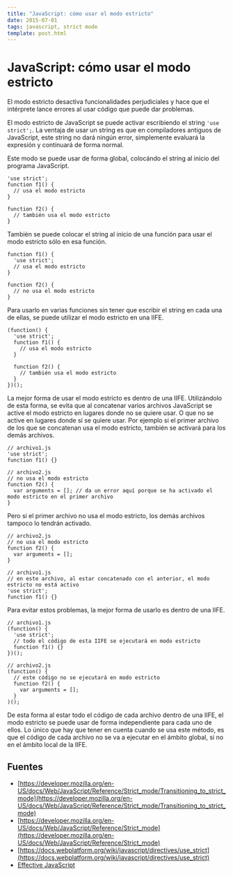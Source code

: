 ```yaml
---
title: "JavaScript: cómo usar el modo estricto"
date: 2015-07-01
tags: javascript, strict mode
template: post.html
---
```


# JavaScript: cómo usar el modo estricto

El modo estricto desactiva funcionalidades perjudiciales y hace que el intérprete lance errores al usar código que puede dar problemas.

El modo estricto de JavaScript se puede activar escribiendo el string `'use strict';`. La ventaja de usar un string es que en compiladores antiguos de JavaScript, este string no dará ningún error, simplemente evaluará la expresión y continuará de forma normal.

Este modo se puede usar de forma global, colocándo el string al inicio del programa JavaScript.

    'use strict';
    function f1() {
      // usa el modo estricto
    }

    function f2() {
      // también usa el modo estricto
    }

También se puede colocar el string al inicio de una función para usar el modo estricto sólo en esa función.
    
    function f1() {
      'use strict';
      // usa el modo estricto
    }

    function f2() {
      // no usa el modo estricto
    }

Para usarlo en varias funciones sin tener que escribir el string en cada una de ellas, se puede utilizar el modo estricto en una IIFE.

    (function() {
      'use strict';
      function f1() {
        // usa el modo estricto
      }

      function f2() {
        // también usa el modo estricto
      }
    })();

La mejor forma de usar el modo estricto es dentro de una IIFE. Utilizándolo de esta forma, se evita que al concatenar varios archivos JavaScript se active el modo estricto en lugares donde no se quiere usar. O que no se active en lugares donde sí se quiere usar. Por ejemplo si el primer archivo de los que se concatenan usa el modo estricto, también se activará para los demás archivos.

    // archivo1.js
    'use strict';
    function f1() {}

    // archivo2.js
    // no usa el modo estricto
    function f2() {
      var arguments = []; // da un error aquí porque se ha activado el modo estricto en el primer archivo
    }

Pero si el primer archivo no usa el modo estricto, los demás archivos tampoco lo tendrán activado.

    // archivo2.js
    // no usa el modo estricto
    function f2() {
      var arguments = [];
    }

    // archivo1.js
    // en este archivo, al estar concatenado con el anterior, el modo estricto no está activo
    'use strict';
    function f1() {}

Para evitar estos problemas, la mejor forma de usarlo es dentro de una IIFE.

    // archivo1.js
    (function() {
      'use strict';
      // todo el código de esta IIFE se ejecutará en modo estricto
      function f1() {}
    })();

    // archivo2.js
    (function() {
      // este código no se ejecutará en modo estricto
      function f2() {
        var arguments = [];
      }
    )();

De esta forma al estar todo el código de cada archivo dentro de una IIFE, el modo estricto se puede usar de forma independiente para cada uno de ellos. Lo único que hay que tener en cuenta cuando se usa este método, es que el código de cada archivo no se va a ejecutar en el ámbito global, si no en el ámbito local de la IIFE.

## Fuentes

* [https://developer.mozilla.org/en-US/docs/Web/JavaScript/Reference/Strict_mode/Transitioning_to_strict_mode](https://developer.mozilla.org/en-US/docs/Web/JavaScript/Reference/Strict_mode/Transitioning_to_strict_mode)
* [https://developer.mozilla.org/en-US/docs/Web/JavaScript/Reference/Strict_mode](https://developer.mozilla.org/en-US/docs/Web/JavaScript/Reference/Strict_mode)
* [https://docs.webplatform.org/wiki/javascript/directives/use_strict](https://docs.webplatform.org/wiki/javascript/directives/use_strict)
* [Effective JavaScript](http://www.amazon.es/Effective-JavaScript-Specific-Software-Development/dp/0321812182)
